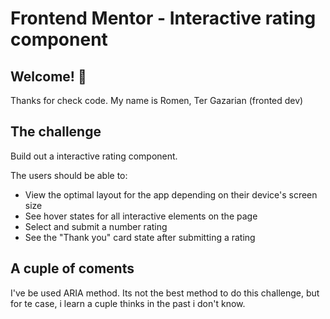# Frontend Mentor - Interactive rating component


## Welcome! 👋

Thanks for check code.
My name is Romen, Ter Gazarian (fronted dev)


## The challenge

Build out a interactive rating component.

The users should be able to:

- View the optimal layout for the app depending on their device's screen size
- See hover states for all interactive elements on the page
- Select and submit a number rating
- See the "Thank you" card state after submitting a rating


## A cuple of coments

I've be used ARIA method. Its not the best method to do this challenge, but for te case, i learn a cuple thinks in the past i don't know.




